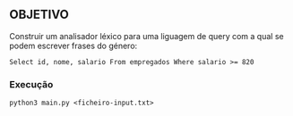 ## OBJETIVO 

Construir um analisador léxico para uma liguagem de query com a qual se podem escrever frases do género:
```
Select id, nome, salario From empregados Where salario >= 820
```

### Execução
    python3 main.py <ficheiro-input.txt>
